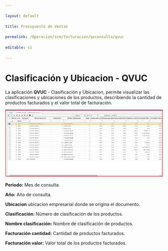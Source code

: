 ```yaml
---

layout: default

title: Presupuesto de Ventas

permalink: /Operacion/scm/facturacion/qvconsulta/qvuc

editable: si

---
```




# Clasificación y Ubicacion - QVUC



La aplicación **QVUC**  - Clasificación y Ubicacion, permite visualizar las clasificaciones y ubicaciones de los productos, describiendo la cantidad de productos facturados y el valor total de facturación.































![](qvuc1.png)































**Periodo:** Mes de consulta.  















**Año:** Año de consulta.  















**Ubicacion** ubicacion empresarial donde se origina el documento.  















**Clasificación:** Número de clasificación de los productos.  















**Nombre clasificación:** Nombre de clasificación de productos.  















**Facturación cantidad:** Cantidad de productos facturados.  















**Facturación valor:** Valor total de los productos facturados.  















































